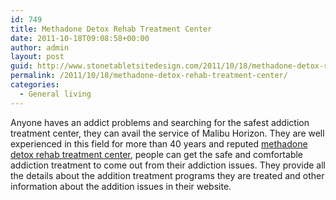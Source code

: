 ```yaml
---
id: 749
title: Methadone Detox Rehab Treatment Center
date: 2011-10-18T09:08:58+00:00
author: admin
layout: post
guid: http://www.stonetabletsitedesign.com/2011/10/18/methadone-detox-rehab-treatment-center/
permalink: /2011/10/18/methadone-detox-rehab-treatment-center/
categories:
  - General living
---
```

Anyone haves an addict problems and searching for the safest addiction treatment center, they can avail the service of Malibu Horizon. They are well experienced in this field for more than 40 years and reputed [methadone detox rehab treatment center](http://www.malibuhorizon.com/methadone_addiction_detox_rehab_treatmentcenter.aspx), people can get the safe and comfortable addiction treatment to come out from their addiction issues. They provide all the details about the addition treatment programs they are treated and other information about the addition issues in their website.